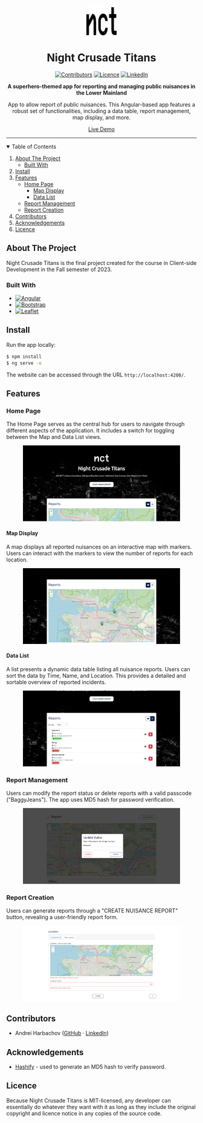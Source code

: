 <!-- PROJECT LOGO -->
<div align="center">
  <a href="https://github.com/andreihar/nct">
    <img src="readme/logo.svg" alt="Logo" width="80" height="80">
  </a>
  
# Night Crusade Titans



<!-- PROJECT SHIELDS -->
[![Contributors][contributors-badge]][contributors]
[![Licence][licence-badge]][licence]
[![LinkedIn][linkedin-badge]][linkedin]

**A superhero-themed app for reporting and managing public nuisances in the Lower Mainland**

App to allow report of public nuisances. This Angular-based app features a robust set of functionalities, including a data table, report management, map display, and more.

[Live Demo][demo]

</div>



---



<!-- TABLE OF CONTENTS -->
<details open>
  <summary>Table of Contents</summary>
  <ol>
    <li>
      <a href="#about-the-project">About The Project</a>
      <ul>
        <li><a href="#built-with">Built With</a></li>
      </ul>
    </li>
	<li><a href="#install">Install</a></li>
    <li>
      <a href="#features">Features</a>
      <ul>
        <li>
          <a href="#home-page">Home Page</a>
          <ul>
            <li><a href="#map-display">Map Display</a></li>
			<li><a href="#data-list">Data List</a></li>
          </ul>
        </li>
		<li><a href="#report-management">Report Management</a></li>
		<li><a href="#report-creation">Report Creation</a></li>
      </ul>
    </li>
    <li><a href="#contributors">Contributors</a></li>
    <li><a href="#acknowledgements">Acknowledgements</a></li>
    <li><a href="#licence">Licence</a></li>
  </ol>
</details>



<!-- ABOUT THE PROJECT -->
## About The Project

Night Crusade Titans is the final project created for the course in Client-side Development in the Fall semester of 2023.

### Built With

* [![Angular][angular-badge]][angular]
* [![Bootstrap][bootstrap-badge]][bootstrap]
* [![Leaflet][leaflet-badge]][leaflet]



<!-- INSTALL -->
## Install

Run the app locally:

```bash
$ npm install
$ ng serve -o
```

The website can be accessed through the URL `http://localhost:4200/`.



<!-- FEATURES -->
## Features

### Home Page

The Home Page serves as the central hub for users to navigate through different aspects of the application. It includes a switch for toggling between the Map and Data List views.

<p align="center">
<img src="readme/home_page.png" alt="Home Page" height="200">
</p>

#### Map Display

A map displays all reported nuisances on an interactive map with markers. Users can interact with the markers to view the number of reports for each location.

<p align="center">
<img src="readme/map_view.png" alt="Map View" height="200">
</p>

#### Data List

A list presents a dynamic data table listing all nuisance reports. Users can sort the data by Time, Name, and Location. This provides a detailed and sortable overview of reported incidents.

<p align="center">
<img src="readme/list_view.png" alt="List View" height="200">
</p>

### Report Management

Users can modify the report status or delete reports with a valid passcode ("BaggyJeans"). The app uses MD5 hash for password verification.

<p align="center">
<img src="readme/report_details.png" alt="Report Details" height="200">
</p>

### Report Creation

Users can generate reports through a "CREATE NUISANCE REPORT" button, revealing a user-friendly report form.

<p align="center">
<img src="readme/form.png" alt="Form" height="200">
</p>



<!-- CONTRIBUTORS -->
## Contributors

- Andrei Harbachov ([GitHub][andrei-github] · [LinkedIn][andrei-linkedin])



<!-- ACKNOWLEDGEMENTS -->
## Acknowledgements

- [Hashify][hashify] - used to generate an MD5 hash to verify password.



<!-- LICENCE -->
## Licence

Because Night Crusade Titans is MIT-licensed, any developer can essentially do whatever they want with it as long as they include the original copyright and licence notice in any copies of the source code.



<!-- MARKDOWN LINKS -->
<!-- Badges and their links -->
[contributors-badge]: https://img.shields.io/badge/Contributors-1-44cc11?style=for-the-badge
[contributors]: #contributors
[licence-badge]: https://img.shields.io/github/license/andreihar/taibun.svg?color=000000&style=for-the-badge
[licence]: LICENSE
[linkedin-badge]: https://img.shields.io/badge/LinkedIn-0077B5?style=for-the-badge&logo=linkedin&logoColor=white
[linkedin]: https://www.linkedin.com/in/andrei-harbachov/
[angular-badge]: https://img.shields.io/badge/Angular-b52e31?style=for-the-badge&logo=angular
[angular]: https://angular.io/
[bootstrap-badge]: https://img.shields.io/badge/Bootstrap-7b12f8?style=for-the-badge&logo=bootstrap&logoColor=ffffff
[bootstrap]: https://getbootstrap.com/
[leaflet-badge]: https://img.shields.io/badge/Leaflet-199900?style=for-the-badge&logo=leaflet
[leaflet]: https://leafletjs.com/

<!-- Technical links -->
[demo]: https://github.com/andreihar/nct
[hashify]: https://hashify.net/

<!-- Socials -->
[andrei-linkedin]: https://www.linkedin.com/in/andrei-harbachov/
[andrei-github]: https://github.com/andreihar
